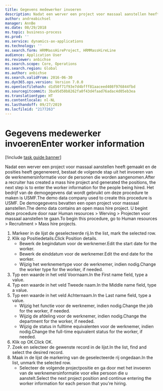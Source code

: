 ```yaml
---
title: Gegevens medewerker invoeren
description: Nadat een werver een project voor massaal aanstellen heeft gemaakt en de posities heeft gegenereerd, bestaat de volgende stap uit het invoeren van de werknemersinformatie voor de personen die worden aangenomen.
author: andreabichsel
manager: AnnBe
ms.date: 08/29/2018
ms.topic: business-process
ms.prod: ''
ms.service: dynamics-ax-applications
ms.technology: ''
ms.search.form: HRMMassHireProject, HRMMassHireLine
audience: Application User
ms.reviewer: anbichse
ms.search.scope: Core, Operations
ms.search.region: Global
ms.author: anbichse
ms.search.validFrom: 2016-06-30
ms.dyn365.ops.version: Version 7.0.0
ms.openlocfilehash: d1d50f71f93e7d4bfff81aaceed408f976844fbd
ms.sourcegitcommit: 3ba95d50b8262fa0f43d4faad76adac4d05eb3ea
ms.translationtype: HT
ms.contentlocale: nl-NL
ms.lasthandoff: 09/27/2019
ms.locfileid: "2177263"
---
```

# <a name="enter-worker-information"></a><span data-ttu-id="021ce-103">Gegevens medewerker invoeren</span><span class="sxs-lookup"><span data-stu-id="021ce-103">Enter worker information</span></span>

[!include [task guide banner](../../includes/task-guide-banner.md)]

<span data-ttu-id="021ce-104">Nadat een werver een project voor massaal aanstellen heeft gemaakt en de posities heeft gegenereerd, bestaat de volgende stap uit het invoeren van de werknemersinformatie voor de personen die worden aangenomen.</span><span class="sxs-lookup"><span data-stu-id="021ce-104">After a recruiter has created a mass hire project and generated the positions, the next step is to enter the worker information for the people being hired.</span></span> <span data-ttu-id="021ce-105">Het bedrijf van de demogegevens dat wordt gebruikt om deze procedure te maken is USMF.</span><span class="sxs-lookup"><span data-stu-id="021ce-105">The demo data company used to create this procedure is USMF.</span></span> <span data-ttu-id="021ce-106">De demogegevens bevatten een open project voor massaal aanstellen.</span><span class="sxs-lookup"><span data-stu-id="021ce-106">The demo data contains an open mass hire project.</span></span> <span data-ttu-id="021ce-107">U begint deze procedure door naar Human resources > Werving > Projecten voor massaal aanstellen te gaan.</span><span class="sxs-lookup"><span data-stu-id="021ce-107">To begin this procedure, go to Human resources > Recruitment > Mass hire projects.</span></span>

1. <span data-ttu-id="021ce-108">Markeer in de lijst de geselecteerde rij.</span><span class="sxs-lookup"><span data-stu-id="021ce-108">In the list, mark the selected row.</span></span>
2. <span data-ttu-id="021ce-109">Klik op Positiedetails.</span><span class="sxs-lookup"><span data-stu-id="021ce-109">Click Position details.</span></span>
    * <span data-ttu-id="021ce-110">Bewerk de begindatum voor de werknemer.</span><span class="sxs-lookup"><span data-stu-id="021ce-110">Edit the start date for the worker.</span></span>  
    * <span data-ttu-id="021ce-111">Bewerk de einddatum voor de werknemer.</span><span class="sxs-lookup"><span data-stu-id="021ce-111">Edit the end date for the worker.</span></span>  
    * <span data-ttu-id="021ce-112">Wijzig het werknemertype voor de werknemer, indien nodig.</span><span class="sxs-lookup"><span data-stu-id="021ce-112">Change the worker type for the worker, if needed.</span></span>  
3. <span data-ttu-id="021ce-113">Typ een waarde in het veld Voornaam.</span><span class="sxs-lookup"><span data-stu-id="021ce-113">In the First name field, type a value.</span></span>
4. <span data-ttu-id="021ce-114">Typ een waarde in het veld Tweede naam.</span><span class="sxs-lookup"><span data-stu-id="021ce-114">In the Middle name field, type a value.</span></span>
5. <span data-ttu-id="021ce-115">Typ een waarde in het veld Achternaam.</span><span class="sxs-lookup"><span data-stu-id="021ce-115">In the Last name field, type a value.</span></span>
    * <span data-ttu-id="021ce-116">Wijzig het functie voor de werknemer, indien nodig.</span><span class="sxs-lookup"><span data-stu-id="021ce-116">Change the job for the worker, if needed.</span></span>  
    * <span data-ttu-id="021ce-117">Wijzig de afdeling voor de werknemer, indien nodig.</span><span class="sxs-lookup"><span data-stu-id="021ce-117">Change the department for the worker, if needed.</span></span>  
    * <span data-ttu-id="021ce-118">Wijzig de status in fulltime equivalenten voor de werknemer, indien nodig.</span><span class="sxs-lookup"><span data-stu-id="021ce-118">Change the full-time equivalent status for the worker, if needed.</span></span>  
6. <span data-ttu-id="021ce-119">Klik op OK.</span><span class="sxs-lookup"><span data-stu-id="021ce-119">Click OK.</span></span>
7. <span data-ttu-id="021ce-120">Zoek en selecteer de gewenste record in de lijst.</span><span class="sxs-lookup"><span data-stu-id="021ce-120">In the list, find and select the desired record.</span></span>
8. <span data-ttu-id="021ce-121">Maak in de lijst de markering van de geselecteerde rij ongedaan.</span><span class="sxs-lookup"><span data-stu-id="021ce-121">In the list, unmark the selected row.</span></span>
    * <span data-ttu-id="021ce-122">Selecteer de volgende projectpositie en ga door met het invoeren van de werknemersinformatie voor elke persoon die u aanstelt.</span><span class="sxs-lookup"><span data-stu-id="021ce-122">Select the next project position and continue entering the worker information for each person that you're hiring.</span></span>  

